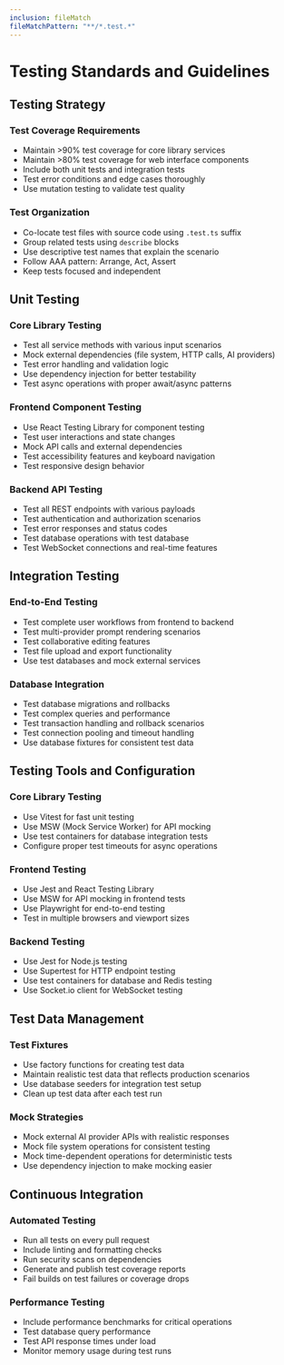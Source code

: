 ```yaml
---
inclusion: fileMatch
fileMatchPattern: "**/*.test.*"
---
```


# Testing Standards and Guidelines

## Testing Strategy

### Test Coverage Requirements
- Maintain >90% test coverage for core library services
- Maintain >80% test coverage for web interface components
- Include both unit tests and integration tests
- Test error conditions and edge cases thoroughly
- Use mutation testing to validate test quality

### Test Organization
- Co-locate test files with source code using `.test.ts` suffix
- Group related tests using `describe` blocks
- Use descriptive test names that explain the scenario
- Follow AAA pattern: Arrange, Act, Assert
- Keep tests focused and independent

## Unit Testing

### Core Library Testing
- Test all service methods with various input scenarios
- Mock external dependencies (file system, HTTP calls, AI providers)
- Test error handling and validation logic
- Use dependency injection for better testability
- Test async operations with proper await/async patterns

### Frontend Component Testing
- Use React Testing Library for component testing
- Test user interactions and state changes
- Mock API calls and external dependencies
- Test accessibility features and keyboard navigation
- Test responsive design behavior

### Backend API Testing
- Test all REST endpoints with various payloads
- Test authentication and authorization scenarios
- Test error responses and status codes
- Test database operations with test database
- Test WebSocket connections and real-time features

## Integration Testing

### End-to-End Testing
- Test complete user workflows from frontend to backend
- Test multi-provider prompt rendering scenarios
- Test collaborative editing features
- Test file upload and export functionality
- Use test databases and mock external services

### Database Integration
- Test database migrations and rollbacks
- Test complex queries and performance
- Test transaction handling and rollback scenarios
- Test connection pooling and timeout handling
- Use database fixtures for consistent test data

## Testing Tools and Configuration

### Core Library Testing
- Use Vitest for fast unit testing
- Use MSW (Mock Service Worker) for API mocking
- Use test containers for database integration tests
- Configure proper test timeouts for async operations

### Frontend Testing
- Use Jest and React Testing Library
- Use MSW for API mocking in frontend tests
- Use Playwright for end-to-end testing
- Test in multiple browsers and viewport sizes

### Backend Testing
- Use Jest for Node.js testing
- Use Supertest for HTTP endpoint testing
- Use test containers for database and Redis testing
- Use Socket.io client for WebSocket testing

## Test Data Management

### Test Fixtures
- Use factory functions for creating test data
- Maintain realistic test data that reflects production scenarios
- Use database seeders for integration test setup
- Clean up test data after each test run

### Mock Strategies
- Mock external AI provider APIs with realistic responses
- Mock file system operations for consistent testing
- Mock time-dependent operations for deterministic tests
- Use dependency injection to make mocking easier

## Continuous Integration

### Automated Testing
- Run all tests on every pull request
- Include linting and formatting checks
- Run security scans on dependencies
- Generate and publish test coverage reports
- Fail builds on test failures or coverage drops

### Performance Testing
- Include performance benchmarks for critical operations
- Test database query performance
- Test API response times under load
- Monitor memory usage during test runs